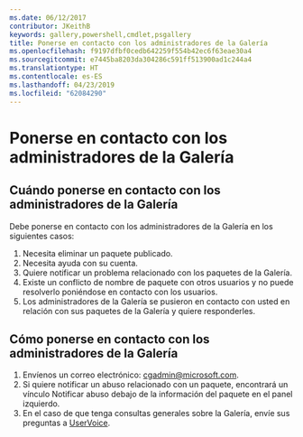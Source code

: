 ```yaml
---
ms.date: 06/12/2017
contributor: JKeithB
keywords: gallery,powershell,cmdlet,psgallery
title: Ponerse en contacto con los administradores de la Galería
ms.openlocfilehash: f9197dfbf0cedb642259f554b42ec6f63eae30a4
ms.sourcegitcommit: e7445ba8203da304286c591ff513900ad1c244a4
ms.translationtype: HT
ms.contentlocale: es-ES
ms.lasthandoff: 04/23/2019
ms.locfileid: "62084290"
---
```

# <a name="contact-gallery-administrators"></a>Ponerse en contacto con los administradores de la Galería

## <a name="when-to-contact-gallery-administrators"></a>Cuándo ponerse en contacto con los administradores de la Galería

Debe ponerse en contacto con los administradores de la Galería en los siguientes casos:

1. Necesita eliminar un paquete publicado.
2. Necesita ayuda con su cuenta.
3. Quiere notificar un problema relacionado con los paquetes de la Galería.
4. Existe un conflicto de nombre de paquete con otros usuarios y no puede resolverlo poniéndose en contacto con los usuarios.
5. Los administradores de la Galería se pusieron en contacto con usted en relación con sus paquetes de la Galería y quiere responderles.

## <a name="how-to-contact-gallery-administrators"></a>Cómo ponerse en contacto con los administradores de la Galería

1. Envíenos un correo electrónico: cgadmin@microsoft.com.
2. Si quiere notificar un abuso relacionado con un paquete, encontrará un vínculo Notificar abuso debajo de la información del paquete en el panel izquierdo.
3. En el caso de que tenga consultas generales sobre la Galería, envíe sus preguntas a [UserVoice](http://windowsserver.uservoice.com/forums/301869-powershell).
